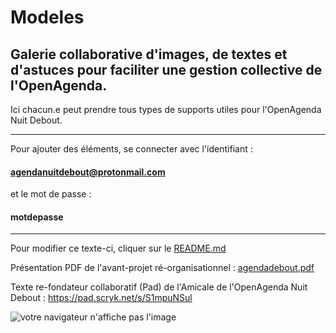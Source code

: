 # Modeles
## Galerie collaborative d'images, de textes et d'astuces pour faciliter une gestion collective de l'OpenAgenda.

Ici chacun.e peut prendre tous types de supports utiles pour l'OpenAgenda Nuit Debout. 



________________
Pour ajouter des éléments, se connecter avec l'identifiant :
#### agendanuitdebout@protonmail.com  
et le mot de passe :
#### motdepasse

________________
Pour modifier ce texte-ci, cliquer sur le [README.md](https://github.com/AgendaDebout/modeles/blob/master/README.md)


Présentation PDF de l'avant-projet ré-organisationnel : [agendadebout.pdf](https://github.com/AgendaDebout/modeles/blob/master/agendadebout.pdf)


Texte re-fondateur collaboratif (Pad) de l'Amicale de l'OpenAgenda Nuit Debout :
https://pad.scryk.net/s/S1mpuNSul


![votre navigateur n'affiche pas l'image](https://raw.githubusercontent.com/AgendaDebout/modeles/master/R%C3%A9union_OpenAgendaNuitDebout.jpg)
